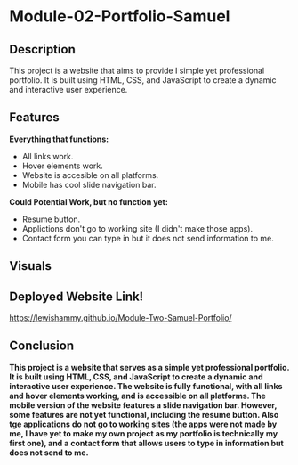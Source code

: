 # Module-02-Portfolio-Samuel

## Description

This project is a website that aims to provide I simple yet professional portfolio. It is built using HTML, CSS, and JavaScript to create a dynamic and interactive user experience. 

## Features

<strong>Everything that functions:</strong>
- All links work.
- Hover elements work.
- Website is accesible on all platforms.
- Mobile has cool slide navigation bar.

<strong>Could Potential Work, but no function yet:</strong>
- Resume button.
- Applictions don't go to working site (I didn't make those apps).
- Contact form you can type in but it does not send information to me.

## Visuals

<strong></strong>

<strong></strong>


## Deployed Website Link!

https://lewishammy.github.io/Module-Two-Samuel-Portfolio/

## Conclusion 

<strong>This project is a website that serves as a simple yet professional portfolio. It is built using HTML, CSS, and JavaScript to create a dynamic and interactive user experience. The website is fully functional, with all links and hover elements working, and is accessible on all platforms. The mobile version of the website features a slide navigation bar. However, some features are not yet functional, including the resume button. Also tge applications do not go to working sites (the apps were not made by me, I have yet to make my own project as my portfolio is technically  my first one), and a contact form that allows users to type in information but does not send to me.</strong>


